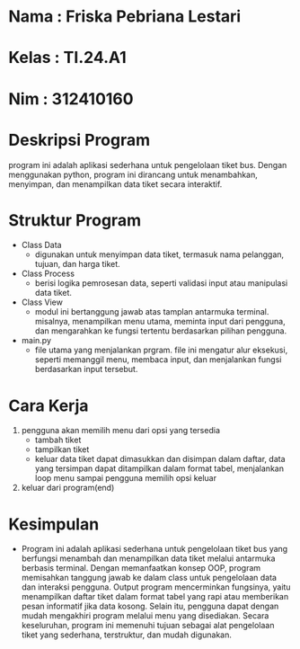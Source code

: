# Nama : Friska Pebriana Lestari
# Kelas : TI.24.A1
# Nim : 312410160

# Deskripsi Program
program ini adalah aplikasi sederhana untuk pengelolaan tiket bus. Dengan menggunakan python, program ini dirancang untuk menambahkan, menyimpan, dan menampilkan data tiket secara interaktif.

# Struktur Program
  - Class Data
      - digunakan untuk menyimpan data tiket, termasuk nama pelanggan, tujuan, dan harga tiket.
  - Class Process
      - berisi logika pemrosesan data, seperti validasi input atau manipulasi data tiket.
  - Class View
      - modul ini bertanggung jawab atas tamplan antarmuka terminal. misalnya, menampilkan menu utama, meminta input dari pengguna, dan mengarahkan ke fungsi tertentu berdasarkan pilihan pengguna.
  - main.py
      - file utama yang menjalankan prgram. file ini mengatur alur eksekusi, seperti memanggil menu, membaca input, dan menjalankan fungsi berdasarkan input tersebut.

# Cara Kerja
  1. pengguna akan memilih menu dari opsi yang tersedia
      - tambah tiket
      - tampilkan tiket
      - keluar
     data tiket dapat dimasukkan dan disimpan dalam daftar, data yang tersimpan dapat ditampilkan dalam format tabel, menjalankan loop menu sampai pengguna memilih opsi keluar
 2. keluar dari program(end)

# Kesimpulan 
  - Program ini adalah aplikasi sederhana untuk pengelolaan tiket bus yang berfungsi menambah dan menampilkan data tiket melalui antarmuka berbasis terminal. Dengan memanfaatkan konsep OOP, program memisahkan tanggung jawab ke dalam class untuk pengelolaan data dan interaksi pengguna. Output program mencerminkan fungsinya, yaitu menampilkan daftar tiket dalam format tabel yang rapi atau memberikan pesan informatif jika data kosong. Selain itu, pengguna dapat dengan mudah mengakhiri program melalui menu yang disediakan. Secara keseluruhan, program ini memenuhi tujuan sebagai alat pengelolaan tiket yang sederhana, terstruktur, dan mudah digunakan.
